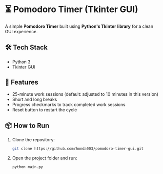 # ⏳ Pomodoro Timer (Tkinter GUI)

A simple **Pomodoro Timer** built using **Python's Tkinter library** for a clean GUI experience.

## 🛠 Tech Stack
- Python 3  
- Tkinter GUI

## 🚀 Features
- 25-minute work sessions (default: adjusted to 10 minutes in this version)  
- Short and long breaks  
- Progress checkmarks to track completed work sessions  
- Reset button to restart the cycle  

## 📦 How to Run
1. Clone the repository:
   ```bash
   git clone https://github.com/honda003/pomodoro-timer-gui.git
   ```
2. Open the project folder and run:
   ```bash
   python main.py
```

